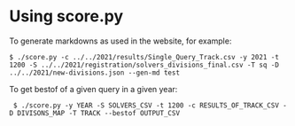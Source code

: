 Using score.py
==============

To generate markdowns as used in the website, for example:

   ```
   $ ./score.py -c ../../2021/results/Single_Query_Track.csv -y 2021 -t 1200 -S ../../2021/registration/solvers_divisions_final.csv -T sq -D ../../2021/new-divisions.json --gen-md test
   ```

To get bestof of a given query in a given year:

```
 $ ./score.py -y YEAR -S SOLVERS_CSV -t 1200 -c RESULTS_OF_TRACK_CSV -D DIVISONS_MAP -T TRACK --bestof OUTPUT_CSV
 ```
